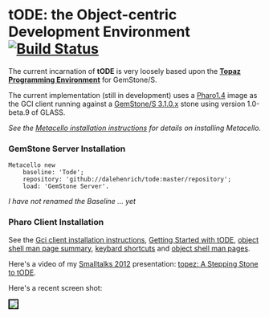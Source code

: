 # tODE: the Object-centric Development Environment [![Build Status](https://travis-ci.org/dalehenrich/tode.png?branch=master)](https://travis-ci.org/dalehenrich/tode)

The current incarnation of **tODE** is very loosely based upon the [**Topaz Programming Environment**][3] for GemStone/S.

The current implementation (still in development) uses a [Pharo1.4][1] image as the GCI client running against a [GemStone/S 3.1.0.x][2] stone using
version 1.0-beta.9 of GLASS.

*See the [Metacello installation instructions](https://github.com/dalehenrich/metacello-work/blob/master/README.md) 
for details on installing Metacello.*

### GemStone Server Installation

```Smalltalk
Metacello new
    baseline: 'Tode';
    repository: 'github://dalehenrich/tode:master/repository';
    load: 'GemStone Server'.
```

*I have not renamed the Baseline ... yet*

### Pharo Client Installation

See the [Gci client installation instructions](https://github.com/dalehenrich/topez/blob/master/docs/GciClientInstallation.md),
[Getting Started with tODE](https://github.com/dalehenrich/topez/blob/master/docs/GettingStarted.md), 
[object shell man page summary](https://github.com/dalehenrich/tode/blob/master/docs/man/ManPageSummary.md),
[keybard shortcuts](https://github.com/dalehenrich/tode/blob/master/docs/man/KeyboardMapSummary.md)
and [object shell man pages](https://github.com/dalehenrich/tode/tree/master/docs/man).

Here's a video of my 
[Smalltalks 2012](http://www.fast.org.ar/smalltalks2012?_s=bvlW29Av2dix9EWt&_k=OGfhqoGSxR431Tth) 
presentation:
[topez: A Stepping Stone to tODE](http://www.youtube.com/watch?v=pIp_Y46iB_I&list=PLCGAAdUizzH31VumrhrK2HHepHu3DBpY0&index=14).

Here's a recent screen shot:

<img style="border: 2px solid #000000;" src="https://raw.github.com/dalehenrich/tode/master/docs/screenShot_2013-03-10.png" />

[1]: http://www.pharo-project.org/pharo-download/release-1-4
[2]: http://gemstonesoup.wordpress.com/2012/09/21/gemstones-3-1-0-1-is-shipping/
[3]: http://community.gemstone.com/download/attachments/6816350/GS64-Topaz-3.0.pdf?version=1
 

